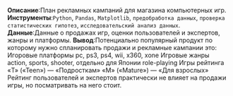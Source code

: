**Описание**:План рекламных кампаний для магазина компьютерных игр.
**Инструменты**:`Python`, `Pandas`, `Matplotlib`, `предобработка данных`, `проверка статистических гипотез`, `исследовательский анализ данных`.
**Данные**:Данные о продажах игр, оценки пользователей и экспертов, жанры и платформы.
**Вывод**:Потенциально популярный продукт по которому нужно спланировать продажи и рекламные кампании это:
Игоровые платформы pc, ps3, ps4, wii, x360, xone Игровые жанры action, sports, shooter, отдельно для Японии role-playing Игры рейтинга «T» («Teen») — «Подросткам» «M» («Mature») — «Для взрослых» Рейтинг пользователей и экспертов практически не влияет на продажи игры, но посматривать на него стоит.